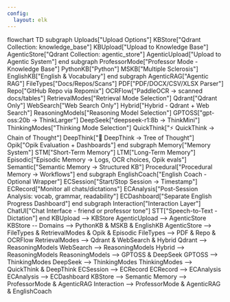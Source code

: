 ```yaml
---
config:
  layout: elk
---
```

flowchart TD
 subgraph Uploads["Upload Options"]
        KBStore["Qdrant Collection: knowledge_base"]
        KBUpload["Upload to Knowledge Base"]
        AgenticStore["Qdrant Collection: agentic_store"]
        AgenticUpload["Upload to Agentic System"]
  end
 subgraph ProfessorMode["Professor Mode - Knowledge Base"]
        PythonKB["Python"]
        MSKB["Multiple Sclerosis"]
        EnglishKB["English & Vocabulary"]
  end
 subgraph AgenticRAG["Agentic RAG"]
        FileTypes["Docs/Repos/Scans"]
        PDF["PDF/DOCX/CSV/XLSX Parser"]
        Repo["GitHub Repo via Repomix"]
        OCRFlow["PaddleOCR → scanned docs/tables"]
        RetrievalModes["Retrieval Mode Selection"]
        Qdrant["Qdrant Only"]
        WebSearch["Web Search Only"]
        Hybrid["Hybrid - Qdrant + Web Search"]
        ReasoningModels["Reasoning Model Selection"]
        GPTOSS["gpt-oss:20b → ThinkLarger"]
        DeepSeek["deepseek-r1:8b → ThinkMini"]
        ThinkingModes["Thinking Mode Selection"]
        QuickThink["⚡ QuickThink → Chain of Thought"]
        DeepThink["🌳 DeepThink → Tree of Thought"]
        Opik["Opik Evaluation + Dashboards"]
  end
 subgraph Memory["Memory System"]
        STM["Short-Term Memory"]
        LTM["Long-Term Memory"]
        Episodic["Episodic Memory → Logs, OCR choices, Opik evals"]
        Semantic["Semantic Memory → Structured KB"]
        Procedural["Procedural Memory → Workflows"]
  end
 subgraph EnglishCoach["English Coach - Optional Wrapper"]
        ECSession["Start/Stop Session → Timestamp"]
        ECRecord["Monitor all chats/dictations"]
        ECAnalysis["Post-Session Analysis: vocab, grammar, readability"]
        ECDashboard["Separate English Progress Dashboard"]
  end
 subgraph Interaction["Interaction Layer"]
        ChatUI["Chat Interface - friend or professor tone"]
        STT["Speech-to-Text - Dictation"]
  end
    KBUpload --> KBStore
    AgenticUpload --> AgenticStore
    KBStore -- Domains --> PythonKB & MSKB & EnglishKB
    AgenticStore --> FileTypes & RetrievalModes & Opik & Episodic
    FileTypes --> PDF & Repo & OCRFlow
    RetrievalModes --> Qdrant & WebSearch & Hybrid
    Qdrant --> ReasoningModels
    WebSearch --> ReasoningModels
    Hybrid --> ReasoningModels
    ReasoningModels --> GPTOSS & DeepSeek
    GPTOSS --> ThinkingModes
    DeepSeek --> ThinkingModes
    ThinkingModes --> QuickThink & DeepThink
    ECSession --> ECRecord
    ECRecord --> ECAnalysis
    ECAnalysis --> ECDashboard
    KBStore --> Semantic
    Memory --> ProfessorMode & AgenticRAG
    Interaction --> ProfessorMode & AgenticRAG & EnglishCoach
